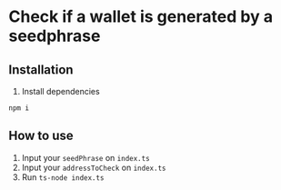 # Check if a wallet is generated by a seedphrase

## Installation
1. Install dependencies
```
npm i
```

## How to use
1. Input your `seedPhrase` on `index.ts`
2. Input your `addressToCheck` on `index.ts`
3. Run `ts-node index.ts`
